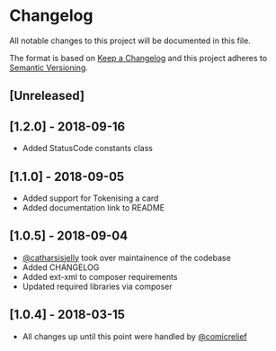 # Changelog
All notable changes to this project will be documented in this file.

The format is based on [Keep a Changelog](http://keepachangelog.com/en/1.0.0/)
and this project adheres to [Semantic Versioning](http://semver.org/spec/v2.0.0.html).

## [Unreleased]

## [1.2.0] - 2018-09-16
- Added StatusCode constants class

## [1.1.0] - 2018-09-05
- Added support for Tokenising a card
- Added documentation link to README

## [1.0.5] - 2018-09-04
- [@catharsisjelly](https://github.com/catharsisjelly) took over maintainence of the codebase
- Added CHANGELOG
- Added ext-xml to composer requirements
- Updated required libraries via composer

## [1.0.4] - 2018-03-15
- All changes up until this point were handled by [@comicrelief](https://github.com/comicrelief)
